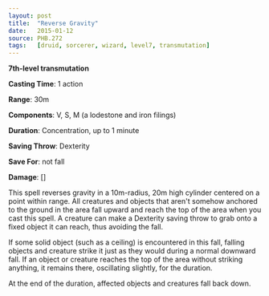 ```yaml
---
layout: post
title:  "Reverse Gravity"
date:   2015-01-12
source: PHB.272
tags:   [druid, sorcerer, wizard, level7, transmutation]
---
```


**7th-level transmutation**

**Casting Time**: 1 action

**Range**: 30m

**Components**: V, S, M (a lodestone and iron filings)

**Duration**: Concentration, up to 1 minute

**Saving Throw**: Dexterity

**Save For**: not fall

**Damage**: []

This spell reverses gravity in a 10m-radius, 20m high cylinder centered on a point within range. All creatures and objects that aren't somehow anchored to the ground in the area fall upward and reach the top of the area when you cast this spell. A creature can make a Dexterity saving throw to grab onto a fixed object it can reach, thus avoiding the fall.

If some solid object (such as a ceiling) is encountered in this fall, falling objects and creature strike it just as they would during a normal downward fall. If an object or creature reaches the top of the area without striking anything, it remains there, oscillating slightly, for the duration.

At the end of the duration, affected objects and creatures fall back down.
